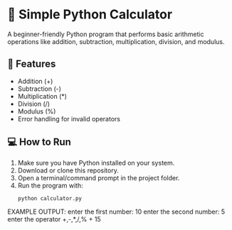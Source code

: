  # 🧮 Simple Python Calculator

A beginner-friendly Python program that performs basic arithmetic operations like addition, subtraction, multiplication, division, and modulus.

## 📌 Features
- Addition (+)
- Subtraction (-)
- Multiplication (*)
- Division (/)
- Modulus (%)
- Error handling for invalid operators

## 💻 How to Run
1. Make sure you have Python installed on your system.
2. Download or clone this repository.
3. Open a terminal/command prompt in the project folder.
4. Run the program with:
   ```bash
   python calculator.py

EXAMPLE OUTPUT:
   enter the first number: 10
enter the second number: 5
enter the operator +,-,*,/,%
+
15

